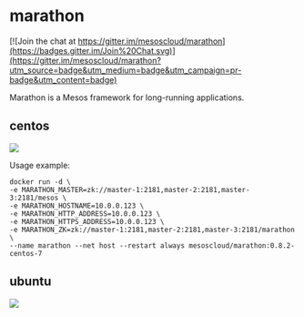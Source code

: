 # marathon

[![Join the chat at https://gitter.im/mesoscloud/marathon](https://badges.gitter.im/Join%20Chat.svg)](https://gitter.im/mesoscloud/marathon?utm_source=badge&utm_medium=badge&utm_campaign=pr-badge&utm_content=badge)

Marathon is a Mesos framework for long-running applications.

## centos

[![](https://badge.imagelayers.io/mesoscloud/marathon:0.8.2-centos-7.svg)](https://imagelayers.io/?images=mesoscloud/marathon:0.8.2-centos-7)

Usage example:

```
docker run -d \
-e MARATHON_MASTER=zk://master-1:2181,master-2:2181,master-3:2181/mesos \
-e MARATHON_HOSTNAME=10.0.0.123 \
-e MARATHON_HTTP_ADDRESS=10.0.0.123 \
-e MARATHON_HTTPS_ADDRESS=10.0.0.123 \
-e MARATHON_ZK=zk://master-1:2181,master-2:2181,master-3:2181/marathon \
--name marathon --net host --restart always mesoscloud/marathon:0.8.2-centos-7
```

## ubuntu

[![](https://badge.imagelayers.io/mesoscloud/marathon:0.8.2-ubuntu-14.04.svg)](https://imagelayers.io/?images=mesoscloud/marathon:0.8.2-ubuntu-14.04)
